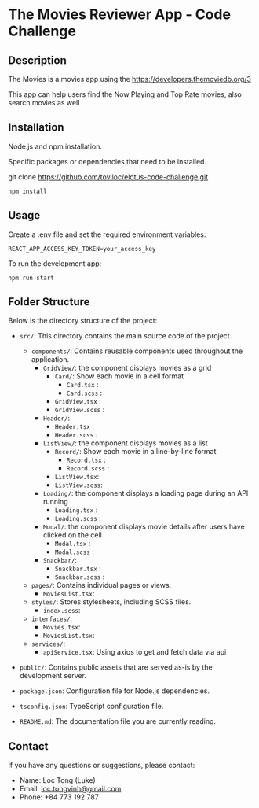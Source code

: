 # The Movies Reviewer App - Code Challenge

## Description

The Movies is a movies app using the https://developers.themoviedb.org/3

This app can help users find the Now Playing and Top Rate movies, also search movies as well  

## Installation
Node.js and npm installation.

Specific packages or dependencies that need to be installed.

git clone https://github.com/toviloc/elotus-code-challenge.git

`npm install`

## Usage
Create a .env file and set the required environment variables:

`REACT_APP_ACCESS_KEY_TOKEN=your_access_key`

To run the development app:

`npm run start`

## Folder Structure

Below is the directory structure of the project:

- `src/`: This directory contains the main source code of the project.
  - `components/`: Contains reusable components used throughout the application.
    - `GridView/`: the component displays movies as a grid
      - `Card/`: Show each movie in a cell format
        - `Card.tsx` :
        - `Card.scss` :
      - `GridView.tsx` :
      - `GridView.scss` :
    - `Header/`: 
      - `Header.tsx` :
      - `Header.scss` :
    - `ListView/`: the component displays movies as a list
      - `Record/`: Show each movie in a line-by-line format
        - `Record.tsx` :
        - `Record.scss` :
      - `ListView.tsx`:
      - `ListView.scss`:
    - `Loading/`: the component displays a loading page during an API running 
      - `Loading.tsx` :
      - `Loading.scss` :
    - `Modal/`: the component displays movie details after users have clicked on the cell
      - `Modal.tsx` :
      - `Modal.scss` :
    - `Snackbar/`: 
      - `Snackbar.tsx` :
      - `Snackbar.scss` :
  - `pages/`: Contains individual pages or views.
    - `MoviesList.tsx`:  
  - `styles/`: Stores stylesheets, including SCSS files.
    - `index.scss`:
  - `interfaces/`:
    - `Movies.tsx`:
    - `MoviesList.tsx`:
  - `services/`:
    - `apiService.tsx`: Using axios to get and fetch data via api
      
- `public/`: Contains public assets that are served as-is by the development server.

- `package.json`: Configuration file for Node.js dependencies.

- `tsconfig.json`: TypeScript configuration file.

- `README.md`: The documentation file you are currently reading.

## Contact

If you have any questions or suggestions, please contact:

- Name: Loc Tong (Luke)
- Email: loc.tongvinh@gmail.com
- Phone: +84 773 192 787
